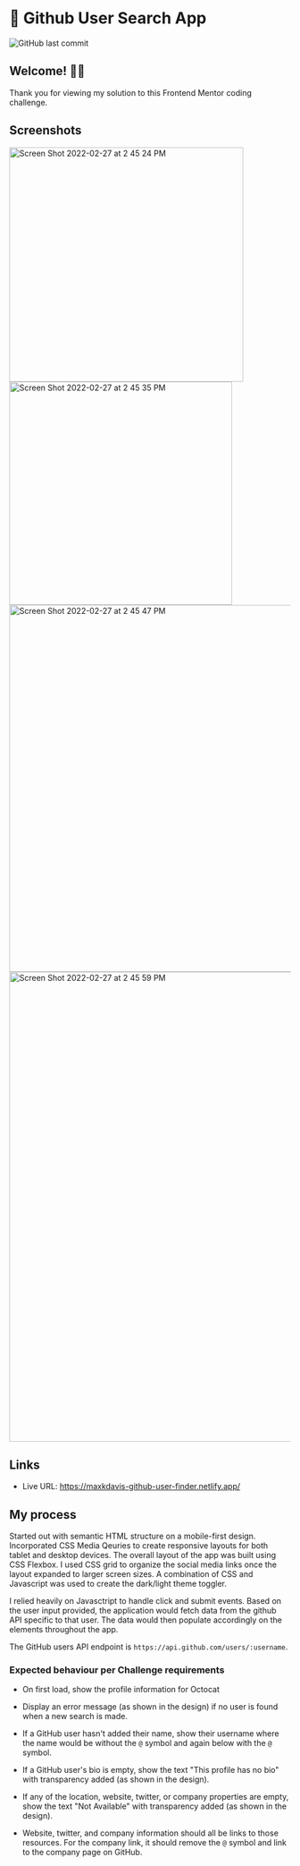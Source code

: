 # 🔎 Github User Search App

![GitHub last commit](https://img.shields.io/github/last-commit/maxkdavis/github-user-search)


## Welcome! 👋🏻

Thank you for viewing my solution to this Frontend Mentor coding challenge.

## Screenshots

<img width="419" alt="Screen Shot 2022-02-27 at 2 45 24 PM" src="https://user-images.githubusercontent.com/7098417/155899262-538477dd-4cc1-428f-9a47-2c08afcd5b48.png">

<img width="399" alt="Screen Shot 2022-02-27 at 2 45 35 PM" src="https://user-images.githubusercontent.com/7098417/155899263-1670357f-f8d3-478d-b1d5-8f40889caee7.png">

<img width="656" alt="Screen Shot 2022-02-27 at 2 45 47 PM" src="https://user-images.githubusercontent.com/7098417/155899265-bdf60623-3be7-4503-8863-f5493bef755e.png">

<img width="840" alt="Screen Shot 2022-02-27 at 2 45 59 PM" src="https://user-images.githubusercontent.com/7098417/155899268-729d423c-9528-4e64-bed9-9f53b19f9551.png">

## Links

-   Live URL: https://maxkdavis-github-user-finder.netlify.app/

## My process

Started out with semantic HTML structure on a mobile-first design. Incorporated CSS Media Qeuries to create responsive layouts for both tablet and desktop devices. The overall layout of the app was built using CSS Flexbox. I used CSS grid to organize the social media links once the layout expanded to larger screen sizes. A combination of CSS and Javascript was used to create the dark/light theme toggler.

I relied heavily on Javasctript to handle click and submit events. Based on the user input provided, the application would fetch data from the github API specific to that user. The data would then populate accordingly on the elements throughout the app.

The GitHub users API endpoint is `https://api.github.com/users/:username`.

### Expected behaviour per Challenge requirements

-   On first load, show the profile information for Octocat

-   Display an error message (as shown in the design) if no user is found when a new search is made.

-   If a GitHub user hasn't added their name, show their username where the name would be without the `@` symbol and again below with the `@` symbol.

-   If a GitHub user's bio is empty, show the text "This profile has no bio" with transparency added (as shown in the design).

-   If any of the location, website, twitter, or company properties are empty, show the text "Not Available" with transparency added (as shown in the design).

-   Website, twitter, and company information should all be links to those resources. For the company link, it should remove the `@` symbol and link to the company page on GitHub.
